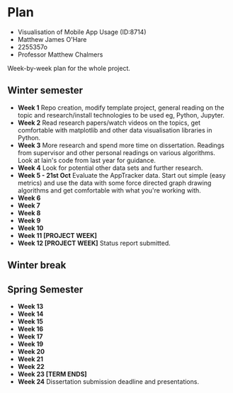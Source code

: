 # Plan

* Visualisation of Mobile App Usage (ID:8714)
* Matthew James O'Hare
* 2255357o
* Professor Matthew Chalmers

Week-by-week plan for the whole project.

## Winter semester

* **Week 1** Repo creation, modify template project, general reading on the topic and research/install technologies to be used eg, Python, Jupyter.  
* **Week 2** Read research papers/watch videos on the topics, get comfortable with matplotlib and other data visualisation libraries in Python.  
* **Week 3** More research and spend more time on dissertation. Readings from supervisor and other personal readings on various algorithms. Look at Iain's code from last year for guidance.  
* **Week 4** Look for potential other data sets and further research.  
* **Week 5 - 21st Oct** Evaluate the AppTracker data. Start out simple (easy metrics) and use the data with some force directed graph drawing algorithms and get comfortable with what you're working with.  
* **Week 6**
* **Week 7**
* **Week 8**
* **Week 9**
* **Week 10**
* **Week 11 [PROJECT WEEK]**
* **Week 12 [PROJECT WEEK]** Status report submitted.

## Winter break

## Spring Semester

* **Week 13**
* **Week 14**
* **Week 15**
* **Week 16**
* **Week 17**
* **Week 19**
* **Week 20**
* **Week 21**
* **Week 22**
* **Week 23 [TERM ENDS]**
* **Week 24** Dissertation submission deadline and presentations.

